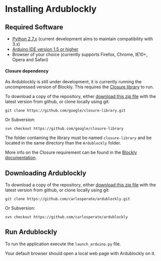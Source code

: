 # Installing Ardublockly

## Required Software
* [Python 2.7.x](https://www.python.org/download) (current development aims to maintain compatibility with  3.x)
* [Arduino IDE version 1.5 or higher](http://arduino.cc/en/main/software)
* Browser of your choice (currently supports Firefox, Chrome, IE10+, Opera and Safari)

#### Closure dependency
As Ardublockly is still under development, it is currently running the uncompressed version of Blockly. This requires the [Closure library](https://developers.google.com/closure/library/) to run.

To download a copy of the repository, either [download this zip file](https://github.com/google/closure-library/archive/master.zip) with the latest version from github, or clone locally using git:
```
git clone https://github.com/google/closure-library.git
```
Or Subversion:
```
svn checkout https://github.com/google/closure-library
```
The folder containing the library must be named `closure-library` and be located in the same directory than the `Ardublockly` folder.

More info on the Closure requirement can be found in the [Blockly documentation](https://developers.google.com/blockly/hacking/closure).

## Downloading Ardublockly
To download a copy of the repository, either [download this zip file](https://github.com/carlosperate/ardublockly/zipball/master) with the latest version from github, or clone locally using git:
```
git clone https://github.com/carlosperate/ardublockly.git
```
Or Subversion:
```
svn checkout https://github.com/carlosperate/ardublockly
```

## Run Ardublockly
To run the application execute the `launch_arduino.py` file.

Your default browser should open a local web page with Ardublockly on it.